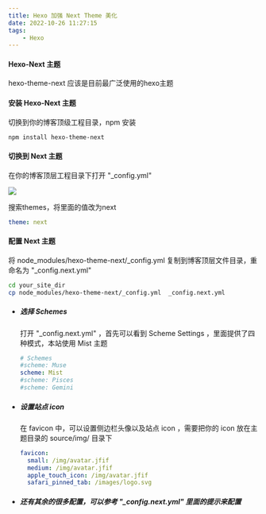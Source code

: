 ```yaml
---
title: Hexo 加强 Next Theme 美化
date: 2022-10-26 11:27:15
tags:
	- Hexo
---
```

#### Hexo-Next 主题
hexo-theme-next 应该是目前最广泛使用的hexo主题

#### 安装 Hexo-Next 主题
切换到你的博客顶级工程目录，npm 安装

```bash
npm install hexo-theme-next
```

#### 切换到 Next 主题
在你的博客顶层工程目录下打开 "_config.yml"

<img src="/pictures/hexo-next-theme-美化/2022.10.26.13.24.11.png"/>

搜索themes，将里面的值改为next

```yaml
theme: next
```
#### 配置 Next 主题
将 node_modules/hexo-theme-next/_config.yml 复制到博客顶层文件目录，重命名为 "_config.next.yml"

```bash
cd your_site_dir
cp node_modules/hexo-theme-next/_config.yml  _config.next.yml
```
- ##### 选择 Schemes
	打开 "_config.next.yml" ，首先可以看到 Scheme Settings ，里面提供了四种模式，本站使用 Mist 主题

	```yaml
	# Schemes
	#scheme: Muse
	scheme: Mist
	#scheme: Pisces
	#scheme: Gemini
	```
- ##### 设置站点 icon
	在 favicon 中，可以设置侧边栏头像以及站点 icon ，需要把你的 icon 放在主题目录的 source/img/ 目录下
	```yaml
	favicon:
      small: /img/avatar.jfif
      medium: /img/avatar.jfif
      apple_touch_icon: /img/avatar.jfif
      safari_pinned_tab: /images/logo.svg
	```
- ##### 还有其余的很多配置，可以参考 "_config.next.yml" 里面的提示来配置



